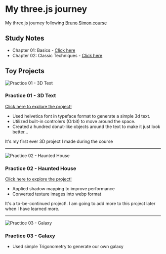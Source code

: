 # My three.js journey
My three.js journey following [Bruno Simon course](https://threejs-journey.com)

## Study Notes
- Chapter 01: Basics - [Click here](https://github.com/jeheecheon/threejs-journey/blob/master/study-notes/01-basics.md)
- Chapter 02: Classic Techniques - [Click here](https://github.com/jeheecheon/threejs-journey/blob/master/study-notes/02-classic-techniques.md)

## Toy Projects

![Practice 01 - 3D Text](https://github.com/jeheecheon/threejs-journey/assets/62019774/cc586568-d4d7-47fc-929e-07a280f90cc0)
### Practice 01 - 3D Text
[Click here to explore the project!](https://jeheecheon.github.io/threejs-journey/practice-01-3d-text)
- Used helvetica font in typeface format to generate a simple 3d text.
- Utilized built-in controlers (Orbit) to move around the space.
- Created a hundred donut-like objects around the text to make it just look better...

It's my first ever 3D project I made during the course

---
![Practice 02 - Haunted House](https://github.com/jeheecheon/threejs-journey/assets/62019774/b099efa5-5c7b-4622-aa08-2658e18527e4)
### Practice 02 - Haunted House
[Click here to explore the project!](https://jeheecheon.github.io/threejs-journey/practice-02-haunted-house)
- Applied shadow mapping to improve performance
- Converted texture images into webp format

It's a to-be-continued project!. I am going to add more to this project later when I have learned more. 

---
![Practice 03 - Galaxy](./study-notes/images/galaxy.gif)  
### Practice 03 - Galaxy
- Used simple Trigonometry to generate our own galaxy
